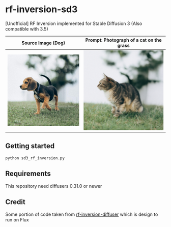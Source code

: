# rf-inversion-sd3
[Unofficial] RF Inversion implemented for Stable Diffusion 3 (Also compatible with 3.5)

| Source Image (Dog) | **Prompt:** Photograph of a cat on the grass |
| ---- | ----- |
| ![Dog](images/dog.jpg)   | ![Cat](images/cat.png) |


## Getting started 

```
python sd3_rf_inversion.py
```


## Requirements 
This repository need diffusers 0.31.0 or newer


## Credit 
Some portion of code taken from [rf-inversion-diffuser](https://github.com/DarkMnDragon/rf-inversion-diffuser) which is design to run on Flux
